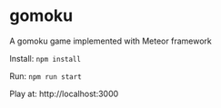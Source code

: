 # gomoku

A gomoku game implemented with Meteor framework

Install:
`npm install`

Run:
`npm run start`

Play at: http://localhost:3000



